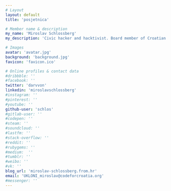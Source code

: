 ```yaml
---
# Layout
layout: default
title: 'posjetnica'

# Member name & description
my_name: 'Miroslav Schlossberg'
my_description: 'Civic hacker and hacktivist. Board member of Croatian Society for Open Systems and Internet (HrOpen). Organizer of Code for Croatia. Interests in the open source application in government, freedom of information and transparency. Main driver for volunteering is encouraging efficient development and advancements in open source and internet services and applications of open source technologies. Involved in researching, advocation and education activities, shaping open data public policies, application of open technologies and government transparency analysis. Promoting open data, open source and access to information. Lead in Alaveteli Croatia project "Imamo pravo znati" which serves as a public platform for sending freedom of information requests. Member of the Croatian Open Government Partnership (OGP) council as a representative of civil society.'

# Images
avatar: 'avatar.jpg'
background: 'background.jpg'
favicon: 'favicon.ico'

# Online profiles & contact data
#dribbble: ''
#facebook: ''
twitter: 'darvvon'
linkedin: 'miroslavschlossberg'
#instagram: ''
#pinterest: ''
#youtube: ''
github-user: 'schlos'
#gitlab-user: ''
#codepen: ''
#steam: ''
#soundcloud: ''
#lastfm: ''
#stack-overflow: ''
#reddit: ''
#rubygems: ''
#medium:  ''
#tumblr: ''
#weibo: ''
#vk: ''
blog_url: 'miroslav-schlossberg.from.hr'
email: 'UKLONI_miroslav@codeforcroatia.org'
#messenger: ''
---
```

